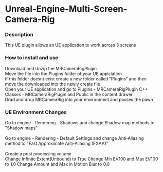 # Unreal-Engine-Multi-Screen-Camera-Rig
<h3>Description</h3> 
<p>
  This UE plugin allows an UE application to work across 3 screens<br>
</p>
<h3>How to install and use</h3>

<p>
  Download and Unzip the MRCameraRigPlugin <br>
  Move the file into the Plugins folder of your UE applciation <br>
  If this folder doesnt exist create a new folder called "Plugins" and then move the downloaded into the newly create file <br>
  Open your UE application and go to Plugins - MRCameraRigPlugin C++ Classes - MRCameraRigPlugin and Public in the content drawer<br>
  Drad and drop MRCameraRig into your environment and posses the pawn<br>
</p>
<h3>UE Environment Changes</h3> 
<P>
  Go to engine - Rendering - Shadows and change Shadow map methods to "Shadow maps"<br><br>
  Go to engine - Rendering - Default Settings and change Anti-Aliasing method to "Fast Approximate Anti-Aliasing (FXAA)"<br><br>
  Create a post processing volume<br>
  Change Infinite Extent(Unbound) to True
  Change Min EV100 and Max EV100 to 1.0
  Change Amount and Max in Motion Blur to 0.0
  
</P>
